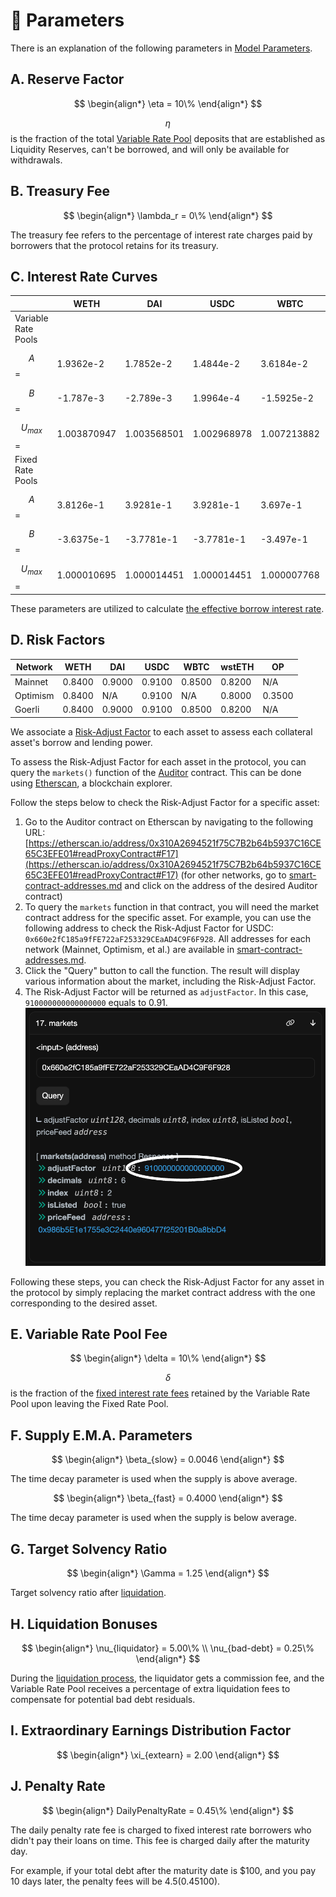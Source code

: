 # 🔢 Parameters

There is an explanation of the following parameters in [Model Parameters](../resources/math-paper.md#model-parameters).

## A. Reserve Factor

$$
\begin{align*} \eta = 10\% \end{align*}
$$

$$\eta$$ is the fraction of the total [Variable Rate Pool](https://docs.exact.ly/getting-started/math-paper#3.-variable-rate-pool) deposits that are established as Liquidity Reserves, can't be borrowed, and will only be available for withdrawals.

## B. Treasury Fee

$$
\begin{align*} \lambda_r = 0\% \end{align*}
$$

The treasury fee refers to the percentage of interest rate charges paid by borrowers that the protocol retains for its treasury.



## C. Interest Rate Curves

|                     | WETH        | DAI         | USDC        | WBTC        | wstETH      | OP          |
| ------------------- | ----------- | ----------- | ----------- | ----------- | ----------- | ----------- |
| Variable Rate Pools |             |             |             |             |             |             |
| $$A$$ =             | 1.9362e-2   | 1.7852e-2   | 1.4844e-2   | 3.6184e-2   | 1.9362e-2   | 2.8487e-2   |
| $$B$$ =             | -1.787e-3   | -2.789e-3   | 1.9964e-4   | -1.5925e-2  | -1.787e-3   | -5.8259e-3  |
| $$U_{max}$$=        | 1.003870947 | 1.003568501 | 1.002968978 | 1.007213882 | 1.003870947 | 1.005690787 |
| Fixed Rate Pools    |             |             |             |             |             |             |
| $$A$$=              | 3.8126e-1   | 3.9281e-1   | 3.9281e-1   | 3.697e-1    | 3.8126e-1   | 3.5815e-1   |
| $$B$$=              | -3.6375e-1  | -3.7781e-1  | -3.7781e-1  | -3.497e-1   | -3.6375e-1  | -3.3564e-1  |
| $$U_{max}$$=        | 1.000010695 | 1.000014451 | 1.000014451 | 1.000007768 | 1.000010695 | 1.000005527 |

These parameters are utilized to calculate [the effective borrow interest rate](https://docs.exact.ly/getting-started/math-paper#4.1.2-the-effective-interest-rate-for-a-particular-loan).

## D. Risk Factors

| Network  | WETH   | DAI    | USDC   | WBTC   | wstETH | OP     |
| -------- | ------ | ------ | ------ | ------ | ------ | ------ |
| Mainnet  | 0.8400 | 0.9000 | 0.9100 | 0.8500 | 0.8200 | N/A    |
| Optimism | 0.8400 | N/A    | 0.9100 | N/A    | 0.8000 | 0.3500 |
| Goerli   | 0.8400 | 0.9000 | 0.9100 | 0.8500 | 0.8200 | N/A    |

We associate a [Risk-Adjust Factor](https://docs.exact.ly/getting-started/math-paper#6.-liquidations) to each asset to assess each collateral asset's borrow and lending power.

To assess the Risk-Adjust Factor for each asset in the protocol, you can query the `markets()` function of the [Auditor](protocol/auditor.md) contract. This can be done using [Etherscan](https://etherscan.io/), a blockchain explorer.

Follow the steps below to check the Risk-Adjust Factor for a specific asset:

1. Go to the Auditor contract on Etherscan by navigating to the following URL: [https://etherscan.io/address/0x310A2694521f75C7B2b64b5937C16CE65C3EFE01#readProxyContract#F17](https://etherscan.io/address/0x310A2694521f75C7B2b64b5937C16CE65C3EFE01#readProxyContract#F17) (for other networks, go to [smart-contract-addresses.md](smart-contract-addresses.md "mention") and click on the address of the desired Auditor contract)
2. To query the `markets` function in that contract, you will need the market contract address for the specific asset. For example, you can use the following address to check the Risk-Adjust Factor for USDC: `0x660e2fC185a9fFE722aF253329CEaAD4C9F6F928`. All addresses for each network (Mainnet, Optimism, et al.) are available in [smart-contract-addresses.md](smart-contract-addresses.md "mention").
3. Click the "Query" button to call the function. The result will display various information about the market, including the Risk-Adjust Factor.
4. The Risk-Adjust Factor will be returned as `adjustFactor`. In this case, `910000000000000000` equals to 0.91.\
   ![](../.gitbook/assets/image.png)

Following these steps, you can check the Risk-Adjust Factor for any asset in the protocol by simply replacing the market contract address with the one corresponding to the desired asset.

## E. Variable Rate Pool Fee

$$
\begin{align*} \delta = 10\% \end{align*}
$$

$$\delta$$ is the fraction of the [fixed interest rate fees](https://docs.exact.ly/getting-started/math-paper#4.2.1-supply-interest-rate) retained by the Variable Rate Pool upon leaving the Fixed Rate Pool.

## F. Supply E.M.A. Parameters

$$
\begin{align*} \beta_{slow} = 0.0046 \end{align*}
$$

The time decay parameter is used when the supply is above average.

$$
\begin{align*} \beta_{fast} = 0.4000 \end{align*}
$$

The time decay parameter is used when the supply is below average.

## G. Target Solvency Ratio

$$
\begin{align*} \Gamma = 1.25 \end{align*}
$$

Target solvency ratio after [liquidation](https://docs.exact.ly/getting-started/math-paper#6.-liquidations).

## H. Liquidation Bonuses

$$
\begin{align*} \nu_{liquidator} = 5.00\% \\ \nu_{bad-debt} = 0.25\% \end{align*}
$$

During the [liquidation process](https://docs.exact.ly/getting-started/math-paper#6.-liquidations), the liquidator gets a commission fee, and the Variable Rate Pool receives a percentage of extra liquidation fees to compensate for potential bad debt residuals.

## I. Extraordinary Earnings Distribution Factor

$$
\begin{align*} \xi_{extearn} = 2.00 \end{align*}
$$

## J. Penalty Rate

$$
\begin{align*} DailyPenaltyRate = 0.45\% \end{align*}
$$

The daily penalty rate fee is charged to fixed interest rate borrowers who didn't pay their loans on time. This fee is charged daily after the maturity day.&#x20;

For example, if your total debt after the maturity date is $100, and you pay 10 days later, the penalty fees will be $4.5 (0.45%\*10\*$100).
